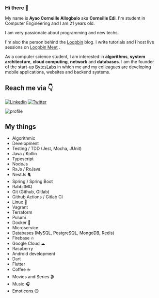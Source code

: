 ### Hi there 👋

My name is **Ayao Corneille Allogbalo** aka **Corneille Edi**. I'm student in Computer Engineering and I am 21 years old.

I am very passionate about programming and new techs.

I'm also the person behind the [Loopbin](https://loopbin.dev) blog. I write tutorials and I host live sessions on [Loopbin Meet](https://meet.loopbin.dev) .

As a computer science student, I am interested in **algorithms**, **system architecture**, **cloud computing**, **network** and **databases**. I am the founder of the start-up [BytesLabs](https://byteslabs.dev) in which me and my colleagues are developing mobile applications, websites and backend systems.

## Reach me via 👇

[![Linkedin](https://img.shields.io/badge/LinkedIn-blue.svg?style=for-the-badge&logo=linkedin)](https://www.linkedin.com/in/ayao-corneille-allogbalo/)
[![Twitter](https://img.shields.io/badge/Twitter-skyblue.svg?style=for-the-badge&logo=twitter)](https://twitter.com/CorneilleEdi)

<img src="https://github-readme-stats.vercel.app/api?username=CorneilleEdi&&show_icons=true&title_color=ffffff&icon_color=ffd974&text_color=ffffff&bg_color=091012" alt="profile">

## My things
- Algorithmic
- Development
- Testing / TDD (Jest, Mocha, JUnit)
- Java / Kotlin
- Typescript
- NodeJs
- RxJs / RxJava
- NestJs 🐈
- Spring / Spring Boot
- RabbitMQ
- Git (Github, Gitlab)
- Github Actions / Gitlab CI
- Linux 🐧
- Vagrant
- Terraform
- Pulumi
- Docker 🐳
- Microservice
- Databases (MySQL, PostgreSQL, MongoDB, Redis)
- Firebase 🔥
- Google Cloud ☁
- Raspberry
- Android development
- Dart
- Flutter
- Coffee ☕️
- Movies and Series 🎬
- Music 🎧
- Emoticons 😉
